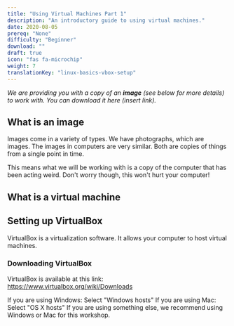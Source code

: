 ```yaml
---
title: "Using Virtual Machines Part 1"
description: "An introductory guide to using virtual machines."
date: 2020-08-05
prereq: "None"
difficulty: "Beginner"
download: ""
draft: true
icon: "fas fa-microchip"
weight: 7
translationKey: "linux-basics-vbox-setup"
---
```


*We are providing you with a copy of an **image** (see below for more details) to work with. You can download it here (insert link).*

## What is an image
Images come in a variety of types. We have photographs, which are images. The images in computers are very similar.
Both are copies of things from a single point in time.

This means what we will be working with is a copy of the computer that has been acting weird.
Don't worry though, this won't hurt your computer!

## What is a virtual machine


## Setting up VirtualBox
VirtualBox is a virtualization software. It allows your computer to host virtual machines.

### Downloading VirtualBox
VirtualBox is available at this link: https://www.virtualbox.org/wiki/Downloads

If you are using Windows:
    Select "Windows hosts"
If you are using Mac:
    Select "OS X hosts"
If you are using something else, we recommend using Windows or Mac for this workshop.
